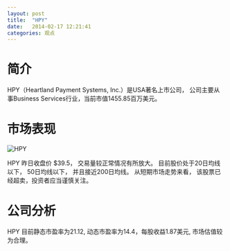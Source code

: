 ```yaml
---
layout: post
title:  "HPY"
date:   2014-02-17 12:21:41
categories: 观点
---
```


# 简介
HPY（Heartland Payment Systems, Inc.）是USA著名上市公司，
公司主要从事Business Services行业，当前市值1455.85百万美元。

# 市场表现

![HPY](http://finviz.com/chart.ashx?t=HPY&ty=c&ta=1&p=d&s=l)

HPY 昨日收盘价 $39.5，
交易量较正常情况有所放大。
目前股价处于20日均线以下，
50日均线以下，
并且接近200日均线。
从短期市场走势来看，
该股票已经超卖，投资者应当谨慎关注。

# 公司分析
HPY 目前静态市盈率为21.12, 动态市盈率为14.4，每股收益1.87美元,
市场估值较为合理。
